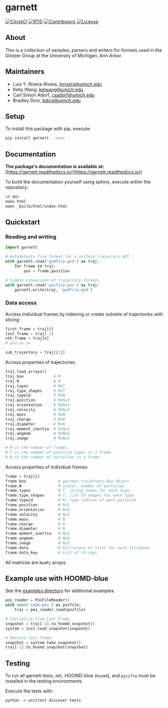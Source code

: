 # garnett

[![CircleCI](https://img.shields.io/circleci/project/github/glotzerlab/garnett/master.svg)](https://circleci.com/gh/glotzerlab/garnett)
[![RTD](https://img.shields.io/readthedocs/garnett.svg?style=flat)](https://garnett.readthedocs.io/)
[![Contributors](https://img.shields.io/github/contributors-anon/glotzerlab/garnett.svg?style=flat)](https://garnett.readthedocs.io/en/latest/credits.html)
[![License](https://img.shields.io/github/license/glotzerlab/garnett.svg)](https://github.com/glotzerlab/garnett/blob/master/LICENSE.txt)

## About

This is a collection of samples, parsers and writers for formats used in the Glotzer Group at the University of Michigan, Ann Arbor.

## Maintainers

* Luis Y. Rivera-Rivera, lyrivera@umich.edu
* Kelly Wang, kelwang@umich.edu
* Carl Simon Adorf, csadorf@umich.edu
* Bradley Dice, bdice@umich.edu

## Setup

To install this package with pip, execute:

```bash
pip install garnett --user
```

## Documentation

**The package's documentation is available at:** [https://garnett.readthedocs.io/](https://garnett.readthedocs.io/)

To build the documentation yourself using sphinx, execute within the repository:

```bash
cd doc
make html
open _build/html/index.html
```

## Quickstart

### Reading and writing

```python
import garnett

# Autodetects file format for a uniform trajectory API
with garnett.read('gsdfile.gsd') as traj:
    for frame in traj:
        pos = frame.position

# Simple conversion of trajectory formats
with garnett.read('posfile.pos') as traj:
    garnett.write(traj, 'gsdfile.gsd')
```

### Data access

Access individual frames by indexing or create subsets of trajectories with slicing:

```python
first_frame = traj[0]
last_frame = traj[-1]
nth_frame = traj[n]
# and so on

sub_trajectory = traj[i:j]
```

Access properties of trajectories:
```python
traj.load_arrays()
traj.box             # M
traj.N               # M
traj.types           # MxT
traj.type_shapes     # MxT
traj.typeid          # MxN
traj.position        # MxNx3
traj.orientation     # MxNx4
traj.velocity        # MxNx3
traj.mass            # MxN
traj.charge          # MxN
traj.diameter        # MxN
traj.moment_inertia  # MxNx3
traj.angmom          # MxNx4
traj.image           # MxNx3

# M is the number of frames
# T is the number of particle types in a frame
# N is the number of particles in a frame
```

Access properties of individual frames:
```python
frame = traj[i]
frame.box              # garnett.trajectory.Box object
frame.N                # scalar, number of particles
frame.types            # T, string names for each type
frame.type_shapes      # T, list of shapes for each type
frame.typeid           # N, type indices of each particle
frame.position         # Nx3
frame.orientation      # Nx4
frame.velocity         # Nx3
frame.mass             # N
frame.charge           # N
frame.diameter         # N
frame.moment_inertia   # Nx3
frame.angmom           # Nx4
frame.image            # Nx3
frame.data             # Dictionary of lists for each attribute
frame.data_key         # List of strings
```

All matrices are `NumPy` arrays.

## Example use with HOOMD-blue

See the [examples directory](https://github.com/glotzerlab/garnett/tree/master/examples) for additional examples.

```python
pos_reader = PosFileReader()
with open('cube.pos') as posfile:
    traj = pos_reader.read(posfile)

# Initialize from last frame
snapshot = traj[-1].to_hoomd_snapshot()
system = init.read_snapshot(snapshot)

# Restore last frame
snapshot = system.take_snapshot()
traj[-1].to_hoomd_snapshot(snapshot)
```

## Testing

To run all garnett tests, `ddt`, HOOMD-blue (`hoomd`), and `pycifrw` must be installed in the testing environments.

Execute the tests with:

```bash
python -m unittest discover tests
```
